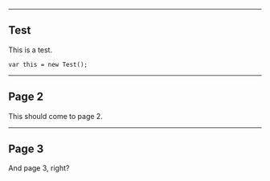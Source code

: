 
----

## Test

This is a test.

```
var this = new Test();
```

----

## Page 2

This should come to page 2.

----

## Page 3

And page 3, right?
